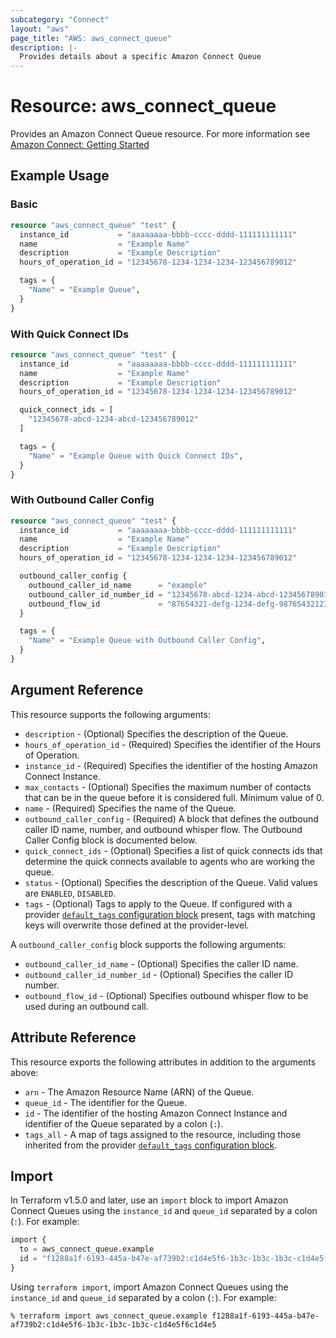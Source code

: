 ```yaml
---
subcategory: "Connect"
layout: "aws"
page_title: "AWS: aws_connect_queue"
description: |-
  Provides details about a specific Amazon Connect Queue
---
```


# Resource: aws_connect_queue

Provides an Amazon Connect Queue resource. For more information see
[Amazon Connect: Getting Started](https://docs.aws.amazon.com/connect/latest/adminguide/amazon-connect-get-started.html)

## Example Usage

### Basic

```terraform
resource "aws_connect_queue" "test" {
  instance_id           = "aaaaaaaa-bbbb-cccc-dddd-111111111111"
  name                  = "Example Name"
  description           = "Example Description"
  hours_of_operation_id = "12345678-1234-1234-1234-123456789012"

  tags = {
    "Name" = "Example Queue",
  }
}
```

### With Quick Connect IDs

```terraform
resource "aws_connect_queue" "test" {
  instance_id           = "aaaaaaaa-bbbb-cccc-dddd-111111111111"
  name                  = "Example Name"
  description           = "Example Description"
  hours_of_operation_id = "12345678-1234-1234-1234-123456789012"

  quick_connect_ids = [
    "12345678-abcd-1234-abcd-123456789012"
  ]

  tags = {
    "Name" = "Example Queue with Quick Connect IDs",
  }
}
```

### With Outbound Caller Config

```terraform
resource "aws_connect_queue" "test" {
  instance_id           = "aaaaaaaa-bbbb-cccc-dddd-111111111111"
  name                  = "Example Name"
  description           = "Example Description"
  hours_of_operation_id = "12345678-1234-1234-1234-123456789012"

  outbound_caller_config {
    outbound_caller_id_name      = "example"
    outbound_caller_id_number_id = "12345678-abcd-1234-abcd-123456789012"
    outbound_flow_id             = "87654321-defg-1234-defg-987654321234"
  }

  tags = {
    "Name" = "Example Queue with Outbound Caller Config",
  }
}
```

## Argument Reference

This resource supports the following arguments:

* `description` - (Optional) Specifies the description of the Queue.
* `hours_of_operation_id` - (Required) Specifies the identifier of the Hours of Operation.
* `instance_id` - (Required) Specifies the identifier of the hosting Amazon Connect Instance.
* `max_contacts` - (Optional) Specifies the maximum number of contacts that can be in the queue before it is considered full. Minimum value of 0.
* `name` - (Required) Specifies the name of the Queue.
* `outbound_caller_config` - (Required) A block that defines the outbound caller ID name, number, and outbound whisper flow. The Outbound Caller Config block is documented below.
* `quick_connect_ids` - (Optional) Specifies a list of quick connects ids that determine the quick connects available to agents who are working the queue.
* `status` - (Optional) Specifies the description of the Queue. Valid values are `ENABLED`, `DISABLED`.
* `tags` - (Optional) Tags to apply to the Queue. If configured with a provider [`default_tags` configuration block](https://registry.terraform.io/providers/hashicorp/aws/latest/docs#default_tags-configuration-block) present, tags with matching keys will overwrite those defined at the provider-level.

A `outbound_caller_config` block supports the following arguments:

* `outbound_caller_id_name` - (Optional) Specifies the caller ID name.
* `outbound_caller_id_number_id` - (Optional) Specifies the caller ID number.
* `outbound_flow_id` - (Optional) Specifies outbound whisper flow to be used during an outbound call.

## Attribute Reference

This resource exports the following attributes in addition to the arguments above:

* `arn` - The Amazon Resource Name (ARN) of the Queue.
* `queue_id` - The identifier for the Queue.
* `id` - The identifier of the hosting Amazon Connect Instance and identifier of the Queue separated by a colon (`:`).
* `tags_all` - A map of tags assigned to the resource, including those inherited from the provider [`default_tags` configuration block](https://registry.terraform.io/providers/hashicorp/aws/latest/docs#default_tags-configuration-block).

## Import

In Terraform v1.5.0 and later, use an `import` block to import Amazon Connect Queues using the `instance_id` and `queue_id` separated by a colon (`:`). For example:

```terraform
import {
  to = aws_connect_queue.example
  id = "f1288a1f-6193-445a-b47e-af739b2:c1d4e5f6-1b3c-1b3c-1b3c-c1d4e5f6c1d4e5"
}
```

Using `terraform import`, import Amazon Connect Queues using the `instance_id` and `queue_id` separated by a colon (`:`). For example:

```console
% terraform import aws_connect_queue.example f1288a1f-6193-445a-b47e-af739b2:c1d4e5f6-1b3c-1b3c-1b3c-c1d4e5f6c1d4e5
```
